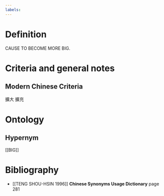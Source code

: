 ```yaml
---
labels: 
---
```


# Definition
CAUSE TO BECOME MORE BIG.
# Criteria and general notes
## Modern Chinese Criteria
擴大
擴充
# Ontology

## Hypernym
[[BIG]]
# Bibliography
- [[TENG SHOU-HSIN 1996]]
**Chinese Synonyms Usage Dictionary** page 281
